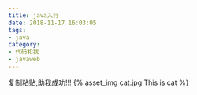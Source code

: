 ```yaml
---
title: java入行
date: 2018-11-17 16:03:05
tags:
- java
category:
- 代码和我
- javaweb
---
```

复制粘贴,助我成功!!!
{% asset_img cat.jpg This is cat %}